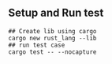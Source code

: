 ## Setup and Run test
```
## Create lib using cargo
cargo new rust_lang --lib
## run test case
cargo test -- --nocapture
```